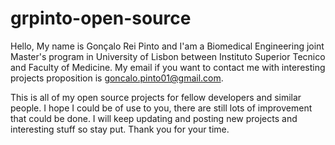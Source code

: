 # grpinto-open-source

Hello, My name is Gonçalo Rei Pinto and I'am a Biomedical Engineering joint Master's program 
in University of Lisbon between Instituto Superior Tecnico and Faculty of Medicine.
My email if you want to contact me with interesting projects proposition is goncalo.pinto01@gmail.com. 

This is all of my open source projects for fellow developers and similar people. 
I hope I could be of use to you, there are still lots of improvement that could be done.
I will keep updating and posting new projects and interesting stuff so stay put. Thank you for your time.



